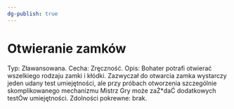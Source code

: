 ```yaml
---
dg-publish: true
---
```

# Otwieranie zamków
Typ: Zławansowana.
Cecha: Zręczność.
Opis: Bohater potrafi otwierać wszelkiego rodzaju zamki i kłódki.
Zazwyczał do otwarcia zamka wystarczy jeden udany test
umiejętności, ale przy próbach otworzenia szczególnie
skomplikowanego mechanizmu Mistrz Gry może zaŻ*daĆ
dodatkowych testÓw umiejętności.
Zdolności pokrewne: brak.